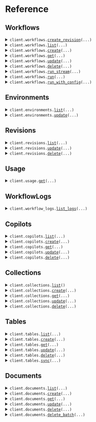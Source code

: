 # Reference
## Workflows
<details><summary><code>client.workflows.<a href="src/scoutos/workflows/client.py">create_revision</a>(...)</code></summary>
<dl>
<dd>

#### 🔌 Usage

<dl>
<dd>

<dl>
<dd>

```python
from scoutos import Scout

client = Scout(
    api_key="YOUR_API_KEY",
)
client.workflows.create_revision()

```
</dd>
</dl>
</dd>
</dl>

#### ⚙️ Parameters

<dl>
<dd>

<dl>
<dd>

**workflow_id:** `typing.Optional[str]` 
    
</dd>
</dl>

<dl>
<dd>

**workflow_key:** `typing.Optional[str]` 
    
</dd>
</dl>

<dl>
<dd>

**workflow_display_name:** `typing.Optional[str]` 
    
</dd>
</dl>

<dl>
<dd>

**workflow_schema_version:** `typing.Optional[str]` 
    
</dd>
</dl>

<dl>
<dd>

**workflow_img_url:** `typing.Optional[str]` 
    
</dd>
</dl>

<dl>
<dd>

**workflow_description:** `typing.Optional[str]` 
    
</dd>
</dl>

<dl>
<dd>

**blocks:** `typing.Optional[typing.Sequence[BlockInput]]` 
    
</dd>
</dl>

<dl>
<dd>

**request_options:** `typing.Optional[RequestOptions]` — Request-specific configuration.
    
</dd>
</dl>
</dd>
</dl>


</dd>
</dl>
</details>

<details><summary><code>client.workflows.<a href="src/scoutos/workflows/client.py">list</a>(...)</code></summary>
<dl>
<dd>

#### 📝 Description

<dl>
<dd>

<dl>
<dd>

List all workflows in the organization
</dd>
</dl>
</dd>
</dl>

#### 🔌 Usage

<dl>
<dd>

<dl>
<dd>

```python
from scoutos import Scout

client = Scout(
    api_key="YOUR_API_KEY",
)
client.workflows.list()

```
</dd>
</dl>
</dd>
</dl>

#### ⚙️ Parameters

<dl>
<dd>

<dl>
<dd>

**sort:** `typing.Optional[str]` — Field to sort by
    
</dd>
</dl>

<dl>
<dd>

**direction:** `typing.Optional[str]` — Sort in ascending or descending order
    
</dd>
</dl>

<dl>
<dd>

**start_at:** `typing.Optional[str]` — created_at to start at
    
</dd>
</dl>

<dl>
<dd>

**limit:** `typing.Optional[int]` — Limit of records to return
    
</dd>
</dl>

<dl>
<dd>

**query:** `typing.Optional[str]` — Search query
    
</dd>
</dl>

<dl>
<dd>

**request_options:** `typing.Optional[RequestOptions]` — Request-specific configuration.
    
</dd>
</dl>
</dd>
</dl>


</dd>
</dl>
</details>

<details><summary><code>client.workflows.<a href="src/scoutos/workflows/client.py">create</a>(...)</code></summary>
<dl>
<dd>

#### 🔌 Usage

<dl>
<dd>

<dl>
<dd>

```python
from scoutos import Scout

client = Scout(
    api_key="YOUR_API_KEY",
)
client.workflows.create()

```
</dd>
</dl>
</dd>
</dl>

#### ⚙️ Parameters

<dl>
<dd>

<dl>
<dd>

**workflow_key:** `typing.Optional[str]` — A unique key to identify the workflow
    
</dd>
</dl>

<dl>
<dd>

**workflow_display_name:** `typing.Optional[str]` 
    
</dd>
</dl>

<dl>
<dd>

**workflow_schema_version:** `typing.Optional[str]` 
    
</dd>
</dl>

<dl>
<dd>

**workflow_img_url:** `typing.Optional[str]` 
    
</dd>
</dl>

<dl>
<dd>

**workflow_description:** `typing.Optional[str]` 
    
</dd>
</dl>

<dl>
<dd>

**blocks:** `typing.Optional[typing.Sequence[BlockInput]]` 
    
</dd>
</dl>

<dl>
<dd>

**request_options:** `typing.Optional[RequestOptions]` — Request-specific configuration.
    
</dd>
</dl>
</dd>
</dl>


</dd>
</dl>
</details>

<details><summary><code>client.workflows.<a href="src/scoutos/workflows/client.py">get</a>(...)</code></summary>
<dl>
<dd>

#### 📝 Description

<dl>
<dd>

<dl>
<dd>

Fetch app configuration by ID.
</dd>
</dl>
</dd>
</dl>

#### 🔌 Usage

<dl>
<dd>

<dl>
<dd>

```python
from scoutos import Scout

client = Scout(
    api_key="YOUR_API_KEY",
)
client.workflows.get(
    workflow_id="workflow_id",
)

```
</dd>
</dl>
</dd>
</dl>

#### ⚙️ Parameters

<dl>
<dd>

<dl>
<dd>

**workflow_id:** `str` 
    
</dd>
</dl>

<dl>
<dd>

**request_options:** `typing.Optional[RequestOptions]` — Request-specific configuration.
    
</dd>
</dl>
</dd>
</dl>


</dd>
</dl>
</details>

<details><summary><code>client.workflows.<a href="src/scoutos/workflows/client.py">update</a>(...)</code></summary>
<dl>
<dd>

#### 🔌 Usage

<dl>
<dd>

<dl>
<dd>

```python
from scoutos import Scout

client = Scout(
    api_key="YOUR_API_KEY",
)
client.workflows.update(
    workflow_id="workflow_id",
)

```
</dd>
</dl>
</dd>
</dl>

#### ⚙️ Parameters

<dl>
<dd>

<dl>
<dd>

**workflow_id:** `str` 
    
</dd>
</dl>

<dl>
<dd>

**workflow_display_name:** `typing.Optional[str]` 
    
</dd>
</dl>

<dl>
<dd>

**workflow_schema_version:** `typing.Optional[str]` 
    
</dd>
</dl>

<dl>
<dd>

**workflow_img_url:** `typing.Optional[str]` 
    
</dd>
</dl>

<dl>
<dd>

**workflow_description:** `typing.Optional[str]` 
    
</dd>
</dl>

<dl>
<dd>

**blocks:** `typing.Optional[typing.Sequence[BlockInput]]` 
    
</dd>
</dl>

<dl>
<dd>

**request_options:** `typing.Optional[RequestOptions]` — Request-specific configuration.
    
</dd>
</dl>
</dd>
</dl>


</dd>
</dl>
</details>

<details><summary><code>client.workflows.<a href="src/scoutos/workflows/client.py">delete</a>(...)</code></summary>
<dl>
<dd>

#### 🔌 Usage

<dl>
<dd>

<dl>
<dd>

```python
from scoutos import Scout

client = Scout(
    api_key="YOUR_API_KEY",
)
client.workflows.delete(
    workflow_id="workflow_id",
)

```
</dd>
</dl>
</dd>
</dl>

#### ⚙️ Parameters

<dl>
<dd>

<dl>
<dd>

**workflow_id:** `str` 
    
</dd>
</dl>

<dl>
<dd>

**request_options:** `typing.Optional[RequestOptions]` — Request-specific configuration.
    
</dd>
</dl>
</dd>
</dl>


</dd>
</dl>
</details>

<details><summary><code>client.workflows.<a href="src/scoutos/workflows/client.py">run_stream</a>(...)</code></summary>
<dl>
<dd>

#### 🔌 Usage

<dl>
<dd>

<dl>
<dd>

```python
from scoutos import Scout

client = Scout(
    api_key="YOUR_API_KEY",
)
response = client.workflows.run_stream(
    workflow_id="string",
    environment="string",
    revision_id="string",
    session_id="string",
    inputs={"string": True},
)
for chunk in response:
    yield chunk

```
</dd>
</dl>
</dd>
</dl>

#### ⚙️ Parameters

<dl>
<dd>

<dl>
<dd>

**workflow_id:** `str` 
    
</dd>
</dl>

<dl>
<dd>

**environment:** `typing.Optional[str]` 

Specifies the execution environment for the workflow. The available environments include:

- `production`: The production environment, where workflows are executed under live conditions.
- `staging`: A staging environment used for testing prior to production deployment.
- `development`: A development environment used for testing new changes.
- `console`: The console environment, runs latest changes on a workflow.
    
</dd>
</dl>

<dl>
<dd>

**revision_id:** `typing.Optional[str]` 
    
</dd>
</dl>

<dl>
<dd>

**session_id:** `typing.Optional[str]` 
    
</dd>
</dl>

<dl>
<dd>

**inputs:** `typing.Optional[typing.Dict[str, WorkflowsRunStreamRequestInputsValue]]` 
    
</dd>
</dl>

<dl>
<dd>

**request_options:** `typing.Optional[RequestOptions]` — Request-specific configuration.
    
</dd>
</dl>
</dd>
</dl>


</dd>
</dl>
</details>

<details><summary><code>client.workflows.<a href="src/scoutos/workflows/client.py">run</a>(...)</code></summary>
<dl>
<dd>

#### 🔌 Usage

<dl>
<dd>

<dl>
<dd>

```python
from scoutos import Scout

client = Scout(
    api_key="YOUR_API_KEY",
)
client.workflows.run(
    workflow_id="workflow_id",
)

```
</dd>
</dl>
</dd>
</dl>

#### ⚙️ Parameters

<dl>
<dd>

<dl>
<dd>

**workflow_id:** `str` 
    
</dd>
</dl>

<dl>
<dd>

**environment:** `typing.Optional[str]` 

Specifies the execution environment for the workflow. The available environments include:

- `production`: The production environment, where workflows are executed under live conditions.
- `staging`: A staging environment used for testing prior to production deployment.
- `development`: A development environment used for testing new changes.
- `console`: The console environment, runs latest changes on a workflow.
    
</dd>
</dl>

<dl>
<dd>

**revision_id:** `typing.Optional[str]` 
    
</dd>
</dl>

<dl>
<dd>

**session_id:** `typing.Optional[str]` 
    
</dd>
</dl>

<dl>
<dd>

**inputs:** `typing.Optional[typing.Dict[str, WorkflowsRunRequestInputsValue]]` 
    
</dd>
</dl>

<dl>
<dd>

**request_options:** `typing.Optional[RequestOptions]` — Request-specific configuration.
    
</dd>
</dl>
</dd>
</dl>


</dd>
</dl>
</details>

<details><summary><code>client.workflows.<a href="src/scoutos/workflows/client.py">run_with_config</a>(...)</code></summary>
<dl>
<dd>

#### 🔌 Usage

<dl>
<dd>

<dl>
<dd>

```python
from scoutos import Scout, WorkflowConfigInput

client = Scout(
    api_key="YOUR_API_KEY",
)
client.workflows.run_with_config(
    workflow_config=WorkflowConfigInput(),
)

```
</dd>
</dl>
</dd>
</dl>

#### ⚙️ Parameters

<dl>
<dd>

<dl>
<dd>

**workflow_config:** `WorkflowConfigInput` 
    
</dd>
</dl>

<dl>
<dd>

**environment:** `typing.Optional[str]` 

Specifies the execution environment for the workflow. The available environments include:

- `production`: The production environment, where workflows are executed under live conditions.
- `staging`: A staging environment used for testing prior to production deployment.
- `development`: A development environment used for testing new changes.
- `console`: The console environment, runs latest changes on a workflow.
    
</dd>
</dl>

<dl>
<dd>

**revision_id:** `typing.Optional[str]` 
    
</dd>
</dl>

<dl>
<dd>

**session_id:** `typing.Optional[str]` 
    
</dd>
</dl>

<dl>
<dd>

**workflow_key:** `typing.Optional[str]` 
    
</dd>
</dl>

<dl>
<dd>

**inputs:** `typing.Optional[
    typing.Dict[str, SrcHandlersWorkflowsExecuteWithConfigReqBodyInputsValue]
]` 
    
</dd>
</dl>

<dl>
<dd>

**streaming:** `typing.Optional[bool]` 
    
</dd>
</dl>

<dl>
<dd>

**request_options:** `typing.Optional[RequestOptions]` — Request-specific configuration.
    
</dd>
</dl>
</dd>
</dl>


</dd>
</dl>
</details>

## Environments
<details><summary><code>client.environments.<a href="src/scoutos/environments/client.py">list</a>(...)</code></summary>
<dl>
<dd>

#### 📝 Description

<dl>
<dd>

<dl>
<dd>

List all environments for a workflow in the organization
</dd>
</dl>
</dd>
</dl>

#### 🔌 Usage

<dl>
<dd>

<dl>
<dd>

```python
from scoutos import Scout

client = Scout(
    api_key="YOUR_API_KEY",
)
client.environments.list(
    workflow_id="workflow_id",
)

```
</dd>
</dl>
</dd>
</dl>

#### ⚙️ Parameters

<dl>
<dd>

<dl>
<dd>

**workflow_id:** `str` 
    
</dd>
</dl>

<dl>
<dd>

**request_options:** `typing.Optional[RequestOptions]` — Request-specific configuration.
    
</dd>
</dl>
</dd>
</dl>


</dd>
</dl>
</details>

<details><summary><code>client.environments.<a href="src/scoutos/environments/client.py">update</a>(...)</code></summary>
<dl>
<dd>

#### 📝 Description

<dl>
<dd>

<dl>
<dd>

Update deployments within a workflow environment
</dd>
</dl>
</dd>
</dl>

#### 🔌 Usage

<dl>
<dd>

<dl>
<dd>

```python
from scoutos import EnvironmentDeploymentConfig, Scout

client = Scout(
    api_key="YOUR_API_KEY",
)
client.environments.update(
    workflow_id="workflow_id",
    environment_id="environment_id",
    name="name",
    description="description",
    deployments=[
        EnvironmentDeploymentConfig(
            revision_lookup="latest",
        )
    ],
)

```
</dd>
</dl>
</dd>
</dl>

#### ⚙️ Parameters

<dl>
<dd>

<dl>
<dd>

**workflow_id:** `str` 
    
</dd>
</dl>

<dl>
<dd>

**environment_id:** `str` 
    
</dd>
</dl>

<dl>
<dd>

**name:** `str` 
    
</dd>
</dl>

<dl>
<dd>

**description:** `str` 
    
</dd>
</dl>

<dl>
<dd>

**deployments:** `typing.Sequence[EnvironmentDeploymentConfig]` 
    
</dd>
</dl>

<dl>
<dd>

**request_options:** `typing.Optional[RequestOptions]` — Request-specific configuration.
    
</dd>
</dl>
</dd>
</dl>


</dd>
</dl>
</details>

## Revisions
<details><summary><code>client.revisions.<a href="src/scoutos/revisions/client.py">list</a>(...)</code></summary>
<dl>
<dd>

#### 📝 Description

<dl>
<dd>

<dl>
<dd>

List all app revisions in the organization
</dd>
</dl>
</dd>
</dl>

#### 🔌 Usage

<dl>
<dd>

<dl>
<dd>

```python
from scoutos import Scout

client = Scout(
    api_key="YOUR_API_KEY",
)
client.revisions.list(
    workflow_id="workflow_id",
)

```
</dd>
</dl>
</dd>
</dl>

#### ⚙️ Parameters

<dl>
<dd>

<dl>
<dd>

**workflow_id:** `str` 
    
</dd>
</dl>

<dl>
<dd>

**request_options:** `typing.Optional[RequestOptions]` — Request-specific configuration.
    
</dd>
</dl>
</dd>
</dl>


</dd>
</dl>
</details>

<details><summary><code>client.revisions.<a href="src/scoutos/revisions/client.py">update</a>(...)</code></summary>
<dl>
<dd>

#### 🔌 Usage

<dl>
<dd>

<dl>
<dd>

```python
from scoutos import Scout

client = Scout(
    api_key="YOUR_API_KEY",
)
client.revisions.update(
    workflow_id="workflow_id",
    revision_id="revision_id",
)

```
</dd>
</dl>
</dd>
</dl>

#### ⚙️ Parameters

<dl>
<dd>

<dl>
<dd>

**workflow_id:** `str` 
    
</dd>
</dl>

<dl>
<dd>

**revision_id:** `str` 
    
</dd>
</dl>

<dl>
<dd>

**request_options:** `typing.Optional[RequestOptions]` — Request-specific configuration.
    
</dd>
</dl>
</dd>
</dl>


</dd>
</dl>
</details>

<details><summary><code>client.revisions.<a href="src/scoutos/revisions/client.py">delete</a>(...)</code></summary>
<dl>
<dd>

#### 🔌 Usage

<dl>
<dd>

<dl>
<dd>

```python
from scoutos import Scout

client = Scout(
    api_key="YOUR_API_KEY",
)
client.revisions.delete(
    workflow_id="workflow_id",
    revision_id="revision_id",
)

```
</dd>
</dl>
</dd>
</dl>

#### ⚙️ Parameters

<dl>
<dd>

<dl>
<dd>

**workflow_id:** `str` 
    
</dd>
</dl>

<dl>
<dd>

**revision_id:** `str` 
    
</dd>
</dl>

<dl>
<dd>

**request_options:** `typing.Optional[RequestOptions]` — Request-specific configuration.
    
</dd>
</dl>
</dd>
</dl>


</dd>
</dl>
</details>

## Usage
<details><summary><code>client.usage.<a href="src/scoutos/usage/client.py">get</a>(...)</code></summary>
<dl>
<dd>

#### 🔌 Usage

<dl>
<dd>

<dl>
<dd>

```python
from scoutos import Scout

client = Scout(
    api_key="YOUR_API_KEY",
)
client.usage.get()

```
</dd>
</dl>
</dd>
</dl>

#### ⚙️ Parameters

<dl>
<dd>

<dl>
<dd>

**start_date:** `typing.Optional[str]` — Start date for the usage data
    
</dd>
</dl>

<dl>
<dd>

**end_date:** `typing.Optional[str]` — End date for the usage data
    
</dd>
</dl>

<dl>
<dd>

**request_options:** `typing.Optional[RequestOptions]` — Request-specific configuration.
    
</dd>
</dl>
</dd>
</dl>


</dd>
</dl>
</details>

## WorkflowLogs
<details><summary><code>client.workflow_logs.<a href="src/scoutos/workflow_logs/client.py">list_logs</a>(...)</code></summary>
<dl>
<dd>

#### 🔌 Usage

<dl>
<dd>

<dl>
<dd>

```python
from scoutos import Scout

client = Scout(
    api_key="YOUR_API_KEY",
)
response = client.workflow_logs.list_logs(
    workflow_id="string",
    start_date="string",
    end_date="string",
    limit=1,
    session_id="string",
    status="string",
    cursor="string",
)
for chunk in response:
    yield chunk

```
</dd>
</dl>
</dd>
</dl>

#### ⚙️ Parameters

<dl>
<dd>

<dl>
<dd>

**workflow_id:** `str` 
    
</dd>
</dl>

<dl>
<dd>

**start_date:** `typing.Optional[str]` 
    
</dd>
</dl>

<dl>
<dd>

**end_date:** `typing.Optional[str]` 
    
</dd>
</dl>

<dl>
<dd>

**limit:** `typing.Optional[int]` 
    
</dd>
</dl>

<dl>
<dd>

**session_id:** `typing.Optional[str]` 
    
</dd>
</dl>

<dl>
<dd>

**status:** `typing.Optional[str]` 
    
</dd>
</dl>

<dl>
<dd>

**cursor:** `typing.Optional[str]` 
    
</dd>
</dl>

<dl>
<dd>

**request_options:** `typing.Optional[RequestOptions]` — Request-specific configuration.
    
</dd>
</dl>
</dd>
</dl>


</dd>
</dl>
</details>

## Copilots
<details><summary><code>client.copilots.<a href="src/scoutos/copilots/client.py">list</a>(...)</code></summary>
<dl>
<dd>

#### 📝 Description

<dl>
<dd>

<dl>
<dd>

List all copilots in the organization
</dd>
</dl>
</dd>
</dl>

#### 🔌 Usage

<dl>
<dd>

<dl>
<dd>

```python
from scoutos import Scout

client = Scout(
    api_key="YOUR_API_KEY",
)
client.copilots.list()

```
</dd>
</dl>
</dd>
</dl>

#### ⚙️ Parameters

<dl>
<dd>

<dl>
<dd>

**sort:** `typing.Optional[str]` — Field to sort by
    
</dd>
</dl>

<dl>
<dd>

**direction:** `typing.Optional[str]` — Sort in ascending or descending order
    
</dd>
</dl>

<dl>
<dd>

**start_at:** `typing.Optional[str]` — created_at to start at
    
</dd>
</dl>

<dl>
<dd>

**limit:** `typing.Optional[int]` — Limit of records to return
    
</dd>
</dl>

<dl>
<dd>

**query:** `typing.Optional[str]` — Search query
    
</dd>
</dl>

<dl>
<dd>

**request_options:** `typing.Optional[RequestOptions]` — Request-specific configuration.
    
</dd>
</dl>
</dd>
</dl>


</dd>
</dl>
</details>

<details><summary><code>client.copilots.<a href="src/scoutos/copilots/client.py">create</a>(...)</code></summary>
<dl>
<dd>

#### 🔌 Usage

<dl>
<dd>

<dl>
<dd>

```python
from scoutos import Scout

client = Scout(
    api_key="YOUR_API_KEY",
)
client.copilots.create()

```
</dd>
</dl>
</dd>
</dl>

#### ⚙️ Parameters

<dl>
<dd>

<dl>
<dd>

**workflow_id:** `typing.Optional[str]` 
    
</dd>
</dl>

<dl>
<dd>

**img_url:** `typing.Optional[str]` 
    
</dd>
</dl>

<dl>
<dd>

**display_name:** `typing.Optional[str]` 
    
</dd>
</dl>

<dl>
<dd>

**mode:** `typing.Optional[CopilotConfigMode]` 
    
</dd>
</dl>

<dl>
<dd>

**code_theme:** `typing.Optional[CopilotConfigCodeTheme]` 
    
</dd>
</dl>

<dl>
<dd>

**colors:** `typing.Optional[typing.Dict[str, str]]` 
    
</dd>
</dl>

<dl>
<dd>

**fab:** `typing.Optional[typing.Dict[str, typing.Optional[CopilotConfigFabValue]]]` 
    
</dd>
</dl>

<dl>
<dd>

**loading_text:** `typing.Optional[str]` 
    
</dd>
</dl>

<dl>
<dd>

**message_placeholder:** `typing.Optional[str]` 
    
</dd>
</dl>

<dl>
<dd>

**initial_activity:** `typing.Optional[typing.Sequence[typing.Optional[typing.Any]]]` 
    
</dd>
</dl>

<dl>
<dd>

**allowed_origins:** `typing.Optional[str]` 
    
</dd>
</dl>

<dl>
<dd>

**request_options:** `typing.Optional[RequestOptions]` — Request-specific configuration.
    
</dd>
</dl>
</dd>
</dl>


</dd>
</dl>
</details>

<details><summary><code>client.copilots.<a href="src/scoutos/copilots/client.py">get</a>(...)</code></summary>
<dl>
<dd>

#### 📝 Description

<dl>
<dd>

<dl>
<dd>

Fetch app configuration by ID.
</dd>
</dl>
</dd>
</dl>

#### 🔌 Usage

<dl>
<dd>

<dl>
<dd>

```python
from scoutos import Scout

client = Scout(
    api_key="YOUR_API_KEY",
)
client.copilots.get(
    copilot_id="copilot_id",
)

```
</dd>
</dl>
</dd>
</dl>

#### ⚙️ Parameters

<dl>
<dd>

<dl>
<dd>

**copilot_id:** `str` 
    
</dd>
</dl>

<dl>
<dd>

**request_options:** `typing.Optional[RequestOptions]` — Request-specific configuration.
    
</dd>
</dl>
</dd>
</dl>


</dd>
</dl>
</details>

<details><summary><code>client.copilots.<a href="src/scoutos/copilots/client.py">update</a>(...)</code></summary>
<dl>
<dd>

#### 🔌 Usage

<dl>
<dd>

<dl>
<dd>

```python
from scoutos import Scout

client = Scout(
    api_key="YOUR_API_KEY",
)
client.copilots.update(
    copilot_id="copilot_id",
)

```
</dd>
</dl>
</dd>
</dl>

#### ⚙️ Parameters

<dl>
<dd>

<dl>
<dd>

**copilot_id:** `str` 
    
</dd>
</dl>

<dl>
<dd>

**workflow_id:** `typing.Optional[str]` 
    
</dd>
</dl>

<dl>
<dd>

**img_url:** `typing.Optional[str]` 
    
</dd>
</dl>

<dl>
<dd>

**display_name:** `typing.Optional[str]` 
    
</dd>
</dl>

<dl>
<dd>

**mode:** `typing.Optional[CopilotConfigMode]` 
    
</dd>
</dl>

<dl>
<dd>

**code_theme:** `typing.Optional[CopilotConfigCodeTheme]` 
    
</dd>
</dl>

<dl>
<dd>

**colors:** `typing.Optional[typing.Dict[str, str]]` 
    
</dd>
</dl>

<dl>
<dd>

**fab:** `typing.Optional[typing.Dict[str, typing.Optional[CopilotConfigFabValue]]]` 
    
</dd>
</dl>

<dl>
<dd>

**loading_text:** `typing.Optional[str]` 
    
</dd>
</dl>

<dl>
<dd>

**message_placeholder:** `typing.Optional[str]` 
    
</dd>
</dl>

<dl>
<dd>

**initial_activity:** `typing.Optional[typing.Sequence[typing.Optional[typing.Any]]]` 
    
</dd>
</dl>

<dl>
<dd>

**allowed_origins:** `typing.Optional[str]` 
    
</dd>
</dl>

<dl>
<dd>

**request_options:** `typing.Optional[RequestOptions]` — Request-specific configuration.
    
</dd>
</dl>
</dd>
</dl>


</dd>
</dl>
</details>

<details><summary><code>client.copilots.<a href="src/scoutos/copilots/client.py">delete</a>(...)</code></summary>
<dl>
<dd>

#### 🔌 Usage

<dl>
<dd>

<dl>
<dd>

```python
from scoutos import Scout

client = Scout(
    api_key="YOUR_API_KEY",
)
client.copilots.delete(
    copilot_id="copilot_id",
)

```
</dd>
</dl>
</dd>
</dl>

#### ⚙️ Parameters

<dl>
<dd>

<dl>
<dd>

**copilot_id:** `str` 
    
</dd>
</dl>

<dl>
<dd>

**request_options:** `typing.Optional[RequestOptions]` — Request-specific configuration.
    
</dd>
</dl>
</dd>
</dl>


</dd>
</dl>
</details>

## Collections
<details><summary><code>client.collections.<a href="src/scoutos/collections/client.py">list</a>()</code></summary>
<dl>
<dd>

#### 🔌 Usage

<dl>
<dd>

<dl>
<dd>

```python
from scoutos import Scout

client = Scout(
    api_key="YOUR_API_KEY",
)
client.collections.list()

```
</dd>
</dl>
</dd>
</dl>

#### ⚙️ Parameters

<dl>
<dd>

<dl>
<dd>

**request_options:** `typing.Optional[RequestOptions]` — Request-specific configuration.
    
</dd>
</dl>
</dd>
</dl>


</dd>
</dl>
</details>

<details><summary><code>client.collections.<a href="src/scoutos/collections/client.py">create</a>(...)</code></summary>
<dl>
<dd>

#### 🔌 Usage

<dl>
<dd>

<dl>
<dd>

```python
from scoutos import Scout

client = Scout(
    api_key="YOUR_API_KEY",
)
client.collections.create()

```
</dd>
</dl>
</dd>
</dl>

#### ⚙️ Parameters

<dl>
<dd>

<dl>
<dd>

**collection_display_name:** `typing.Optional[str]` 
    
</dd>
</dl>

<dl>
<dd>

**collection_img_url:** `typing.Optional[str]` 
    
</dd>
</dl>

<dl>
<dd>

**collection_description:** `typing.Optional[str]` 
    
</dd>
</dl>

<dl>
<dd>

**request_options:** `typing.Optional[RequestOptions]` — Request-specific configuration.
    
</dd>
</dl>
</dd>
</dl>


</dd>
</dl>
</details>

<details><summary><code>client.collections.<a href="src/scoutos/collections/client.py">get</a>(...)</code></summary>
<dl>
<dd>

#### 🔌 Usage

<dl>
<dd>

<dl>
<dd>

```python
from scoutos import Scout

client = Scout(
    api_key="YOUR_API_KEY",
)
client.collections.get(
    collection_id="collection_id",
)

```
</dd>
</dl>
</dd>
</dl>

#### ⚙️ Parameters

<dl>
<dd>

<dl>
<dd>

**collection_id:** `str` 
    
</dd>
</dl>

<dl>
<dd>

**request_options:** `typing.Optional[RequestOptions]` — Request-specific configuration.
    
</dd>
</dl>
</dd>
</dl>


</dd>
</dl>
</details>

<details><summary><code>client.collections.<a href="src/scoutos/collections/client.py">update</a>(...)</code></summary>
<dl>
<dd>

#### 🔌 Usage

<dl>
<dd>

<dl>
<dd>

```python
from scoutos import Scout

client = Scout(
    api_key="YOUR_API_KEY",
)
client.collections.update(
    collection_id="collection_id",
)

```
</dd>
</dl>
</dd>
</dl>

#### ⚙️ Parameters

<dl>
<dd>

<dl>
<dd>

**collection_id:** `str` 
    
</dd>
</dl>

<dl>
<dd>

**collection_display_name:** `typing.Optional[str]` 
    
</dd>
</dl>

<dl>
<dd>

**collection_img_url:** `typing.Optional[str]` 
    
</dd>
</dl>

<dl>
<dd>

**collection_description:** `typing.Optional[str]` 
    
</dd>
</dl>

<dl>
<dd>

**request_options:** `typing.Optional[RequestOptions]` — Request-specific configuration.
    
</dd>
</dl>
</dd>
</dl>


</dd>
</dl>
</details>

<details><summary><code>client.collections.<a href="src/scoutos/collections/client.py">delete</a>(...)</code></summary>
<dl>
<dd>

#### 📝 Description

<dl>
<dd>

<dl>
<dd>

Delete a collection given a collection_id.
</dd>
</dl>
</dd>
</dl>

#### 🔌 Usage

<dl>
<dd>

<dl>
<dd>

```python
from scoutos import Scout

client = Scout(
    api_key="YOUR_API_KEY",
)
client.collections.delete(
    collection_id="collection_id",
)

```
</dd>
</dl>
</dd>
</dl>

#### ⚙️ Parameters

<dl>
<dd>

<dl>
<dd>

**collection_id:** `str` 
    
</dd>
</dl>

<dl>
<dd>

**request_options:** `typing.Optional[RequestOptions]` — Request-specific configuration.
    
</dd>
</dl>
</dd>
</dl>


</dd>
</dl>
</details>

## Tables
<details><summary><code>client.tables.<a href="src/scoutos/tables/client.py">list</a>(...)</code></summary>
<dl>
<dd>

#### 🔌 Usage

<dl>
<dd>

<dl>
<dd>

```python
from scoutos import Scout

client = Scout(
    api_key="YOUR_API_KEY",
)
client.tables.list(
    collection_id="collection_id",
)

```
</dd>
</dl>
</dd>
</dl>

#### ⚙️ Parameters

<dl>
<dd>

<dl>
<dd>

**collection_id:** `str` 
    
</dd>
</dl>

<dl>
<dd>

**request_options:** `typing.Optional[RequestOptions]` — Request-specific configuration.
    
</dd>
</dl>
</dd>
</dl>


</dd>
</dl>
</details>

<details><summary><code>client.tables.<a href="src/scoutos/tables/client.py">create</a>(...)</code></summary>
<dl>
<dd>

#### 🔌 Usage

<dl>
<dd>

<dl>
<dd>

```python
from scoutos import Scout

client = Scout(
    api_key="YOUR_API_KEY",
)
client.tables.create(
    collection_id="collection_id",
)

```
</dd>
</dl>
</dd>
</dl>

#### ⚙️ Parameters

<dl>
<dd>

<dl>
<dd>

**collection_id:** `str` 
    
</dd>
</dl>

<dl>
<dd>

**table_display_name:** `typing.Optional[str]` 
    
</dd>
</dl>

<dl>
<dd>

**table_img_url:** `typing.Optional[str]` 
    
</dd>
</dl>

<dl>
<dd>

**table_description:** `typing.Optional[str]` 
    
</dd>
</dl>

<dl>
<dd>

**schema:** `typing.Optional[typing.Sequence[TableConfigInputSchemaItem]]` 
    
</dd>
</dl>

<dl>
<dd>

**request_options:** `typing.Optional[RequestOptions]` — Request-specific configuration.
    
</dd>
</dl>
</dd>
</dl>


</dd>
</dl>
</details>

<details><summary><code>client.tables.<a href="src/scoutos/tables/client.py">get</a>(...)</code></summary>
<dl>
<dd>

#### 🔌 Usage

<dl>
<dd>

<dl>
<dd>

```python
from scoutos import Scout

client = Scout(
    api_key="YOUR_API_KEY",
)
client.tables.get(
    collection_id="collection_id",
    table_id="table_id",
)

```
</dd>
</dl>
</dd>
</dl>

#### ⚙️ Parameters

<dl>
<dd>

<dl>
<dd>

**collection_id:** `str` 
    
</dd>
</dl>

<dl>
<dd>

**table_id:** `str` 
    
</dd>
</dl>

<dl>
<dd>

**request_options:** `typing.Optional[RequestOptions]` — Request-specific configuration.
    
</dd>
</dl>
</dd>
</dl>


</dd>
</dl>
</details>

<details><summary><code>client.tables.<a href="src/scoutos/tables/client.py">update</a>(...)</code></summary>
<dl>
<dd>

#### 🔌 Usage

<dl>
<dd>

<dl>
<dd>

```python
from scoutos import Scout

client = Scout(
    api_key="YOUR_API_KEY",
)
client.tables.update(
    collection_id="collection_id",
    table_id="table_id",
)

```
</dd>
</dl>
</dd>
</dl>

#### ⚙️ Parameters

<dl>
<dd>

<dl>
<dd>

**collection_id:** `str` 
    
</dd>
</dl>

<dl>
<dd>

**table_id:** `str` 
    
</dd>
</dl>

<dl>
<dd>

**table_display_name:** `typing.Optional[str]` 
    
</dd>
</dl>

<dl>
<dd>

**table_img_url:** `typing.Optional[str]` 
    
</dd>
</dl>

<dl>
<dd>

**table_description:** `typing.Optional[str]` 
    
</dd>
</dl>

<dl>
<dd>

**schema:** `typing.Optional[typing.Sequence[TableDataSchemaItem]]` 
    
</dd>
</dl>

<dl>
<dd>

**index_id:** `typing.Optional[str]` 
    
</dd>
</dl>

<dl>
<dd>

**request_options:** `typing.Optional[RequestOptions]` — Request-specific configuration.
    
</dd>
</dl>
</dd>
</dl>


</dd>
</dl>
</details>

<details><summary><code>client.tables.<a href="src/scoutos/tables/client.py">delete</a>(...)</code></summary>
<dl>
<dd>

#### 📝 Description

<dl>
<dd>

<dl>
<dd>

Delete a table given a table_id.
</dd>
</dl>
</dd>
</dl>

#### 🔌 Usage

<dl>
<dd>

<dl>
<dd>

```python
from scoutos import Scout

client = Scout(
    api_key="YOUR_API_KEY",
)
client.tables.delete(
    collection_id="collection_id",
    table_id="table_id",
)

```
</dd>
</dl>
</dd>
</dl>

#### ⚙️ Parameters

<dl>
<dd>

<dl>
<dd>

**collection_id:** `str` 
    
</dd>
</dl>

<dl>
<dd>

**table_id:** `str` 
    
</dd>
</dl>

<dl>
<dd>

**request_options:** `typing.Optional[RequestOptions]` — Request-specific configuration.
    
</dd>
</dl>
</dd>
</dl>


</dd>
</dl>
</details>

<details><summary><code>client.tables.<a href="src/scoutos/tables/client.py">sync</a>(...)</code></summary>
<dl>
<dd>

#### 📝 Description

<dl>
<dd>

<dl>
<dd>

Sync a table with a list of documents.
</dd>
</dl>
</dd>
</dl>

#### 🔌 Usage

<dl>
<dd>

<dl>
<dd>

```python
from scoutos import Scout

client = Scout(
    api_key="YOUR_API_KEY",
)
client.tables.sync(
    collection_id="collection_id",
    table_id="table_id",
    request=[{"key": "value"}],
)

```
</dd>
</dl>
</dd>
</dl>

#### ⚙️ Parameters

<dl>
<dd>

<dl>
<dd>

**collection_id:** `str` 
    
</dd>
</dl>

<dl>
<dd>

**table_id:** `str` 
    
</dd>
</dl>

<dl>
<dd>

**request:** `typing.Sequence[typing.Dict[str, typing.Optional[typing.Any]]]` 
    
</dd>
</dl>

<dl>
<dd>

**request_options:** `typing.Optional[RequestOptions]` — Request-specific configuration.
    
</dd>
</dl>
</dd>
</dl>


</dd>
</dl>
</details>

## Documents
<details><summary><code>client.documents.<a href="src/scoutos/documents/client.py">list</a>(...)</code></summary>
<dl>
<dd>

#### 🔌 Usage

<dl>
<dd>

<dl>
<dd>

```python
from scoutos import Scout

client = Scout(
    api_key="YOUR_API_KEY",
)
client.documents.list(
    collection_id="collection_id",
    table_id="table_id",
)

```
</dd>
</dl>
</dd>
</dl>

#### ⚙️ Parameters

<dl>
<dd>

<dl>
<dd>

**collection_id:** `str` 
    
</dd>
</dl>

<dl>
<dd>

**table_id:** `str` 
    
</dd>
</dl>

<dl>
<dd>

**request_options:** `typing.Optional[RequestOptions]` — Request-specific configuration.
    
</dd>
</dl>
</dd>
</dl>


</dd>
</dl>
</details>

<details><summary><code>client.documents.<a href="src/scoutos/documents/client.py">create</a>(...)</code></summary>
<dl>
<dd>

#### 🔌 Usage

<dl>
<dd>

<dl>
<dd>

```python
from scoutos import Scout

client = Scout(
    api_key="YOUR_API_KEY",
)
client.documents.create(
    collection_id="collection_id",
    table_id="table_id",
    request={"key": True},
)

```
</dd>
</dl>
</dd>
</dl>

#### ⚙️ Parameters

<dl>
<dd>

<dl>
<dd>

**collection_id:** `str` 
    
</dd>
</dl>

<dl>
<dd>

**table_id:** `str` 
    
</dd>
</dl>

<dl>
<dd>

**request:** `DocumentsCreateRequest` 
    
</dd>
</dl>

<dl>
<dd>

**request_options:** `typing.Optional[RequestOptions]` — Request-specific configuration.
    
</dd>
</dl>
</dd>
</dl>


</dd>
</dl>
</details>

<details><summary><code>client.documents.<a href="src/scoutos/documents/client.py">get</a>(...)</code></summary>
<dl>
<dd>

#### 🔌 Usage

<dl>
<dd>

<dl>
<dd>

```python
from scoutos import Scout

client = Scout(
    api_key="YOUR_API_KEY",
)
client.documents.get(
    collection_id="collection_id",
    table_id="table_id",
    document_id="document_id",
)

```
</dd>
</dl>
</dd>
</dl>

#### ⚙️ Parameters

<dl>
<dd>

<dl>
<dd>

**collection_id:** `str` 
    
</dd>
</dl>

<dl>
<dd>

**table_id:** `str` 
    
</dd>
</dl>

<dl>
<dd>

**document_id:** `str` 
    
</dd>
</dl>

<dl>
<dd>

**request_options:** `typing.Optional[RequestOptions]` — Request-specific configuration.
    
</dd>
</dl>
</dd>
</dl>


</dd>
</dl>
</details>

<details><summary><code>client.documents.<a href="src/scoutos/documents/client.py">update</a>(...)</code></summary>
<dl>
<dd>

#### 🔌 Usage

<dl>
<dd>

<dl>
<dd>

```python
from scoutos import Scout

client = Scout(
    api_key="YOUR_API_KEY",
)
client.documents.update(
    collection_id="collection_id",
    document_id="document_id",
    table_id="table_id",
    request={"key": True},
)

```
</dd>
</dl>
</dd>
</dl>

#### ⚙️ Parameters

<dl>
<dd>

<dl>
<dd>

**collection_id:** `str` 
    
</dd>
</dl>

<dl>
<dd>

**document_id:** `str` 
    
</dd>
</dl>

<dl>
<dd>

**table_id:** `str` 
    
</dd>
</dl>

<dl>
<dd>

**request:** `typing.Dict[str, DocumentsUpdateRequestValue]` 
    
</dd>
</dl>

<dl>
<dd>

**request_options:** `typing.Optional[RequestOptions]` — Request-specific configuration.
    
</dd>
</dl>
</dd>
</dl>


</dd>
</dl>
</details>

<details><summary><code>client.documents.<a href="src/scoutos/documents/client.py">delete</a>(...)</code></summary>
<dl>
<dd>

#### 🔌 Usage

<dl>
<dd>

<dl>
<dd>

```python
from scoutos import Scout

client = Scout(
    api_key="YOUR_API_KEY",
)
client.documents.delete(
    collection_id="collection_id",
    table_id="table_id",
    document_id="document_id",
)

```
</dd>
</dl>
</dd>
</dl>

#### ⚙️ Parameters

<dl>
<dd>

<dl>
<dd>

**collection_id:** `str` 
    
</dd>
</dl>

<dl>
<dd>

**table_id:** `str` 
    
</dd>
</dl>

<dl>
<dd>

**document_id:** `str` 
    
</dd>
</dl>

<dl>
<dd>

**request_options:** `typing.Optional[RequestOptions]` — Request-specific configuration.
    
</dd>
</dl>
</dd>
</dl>


</dd>
</dl>
</details>

<details><summary><code>client.documents.<a href="src/scoutos/documents/client.py">delete_batch</a>(...)</code></summary>
<dl>
<dd>

#### 📝 Description

<dl>
<dd>

<dl>
<dd>

Delete documents given a list of document ids.
</dd>
</dl>
</dd>
</dl>

#### 🔌 Usage

<dl>
<dd>

<dl>
<dd>

```python
from scoutos import Scout

client = Scout(
    api_key="YOUR_API_KEY",
)
client.documents.delete_batch(
    collection_id="collection_id",
    table_id="table_id",
    request=["string"],
)

```
</dd>
</dl>
</dd>
</dl>

#### ⚙️ Parameters

<dl>
<dd>

<dl>
<dd>

**collection_id:** `str` 
    
</dd>
</dl>

<dl>
<dd>

**table_id:** `str` 
    
</dd>
</dl>

<dl>
<dd>

**request:** `typing.Sequence[str]` 
    
</dd>
</dl>

<dl>
<dd>

**request_options:** `typing.Optional[RequestOptions]` — Request-specific configuration.
    
</dd>
</dl>
</dd>
</dl>


</dd>
</dl>
</details>

